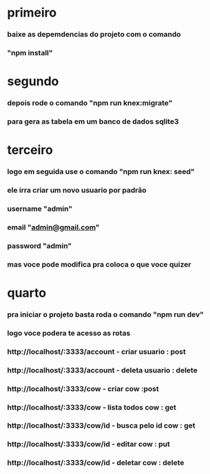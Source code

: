 # primeiro
### baixe as depemdencias do projeto com o comando
### "npm install"

# segundo
### depois rode o comando "npm run knex:migrate"
### para gera as tabela em um banco de dados sqlite3

# terceiro
### logo em seguida use o comando "npm run knex: seed"
### ele irra criar um novo usuario por padrão
### username "admin"
### email "admin@gmail.com"
### password "admin"
### mas voce pode modifica pra coloca o que voce quizer

# quarto
### pra iniciar o projeto basta roda o comando "npm run dev"

### logo voce podera te acesso as rotas
### http://localhost/:3333/account - criar usuario : post
### http://localhost/:3333/account - deleta usuario : delete

### http://localhost/:3333/cow - criar cow :post
### http://localhost/:3333/cow - lista todos cow : get
### http://localhost/:3333/cow/id - busca pelo id cow : get
### http://localhost/:3333/cow/id - editar cow : put
### http://localhost/:3333/cow/id - deletar cow : delete
